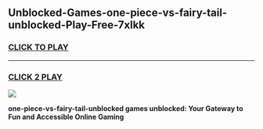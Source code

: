 
## Unblocked-Games-one-piece-vs-fairy-tail-unblocked-Play-Free-7xlkk
<h3>
<a href="https://premium76.site?title=one-piece-vs-fairy-tail-unblocked&ref=10A">CLICK TO PLAY</a></h3>
<hr>

<h3>
<a href="https://premium76.site?title=one-piece-vs-fairy-tail-unblocked&ref=10A">CLICK 2 PLAY</a>
  
</h3>

<a href="https://premium76.site?title=one-piece-vs-fairy-tail-unblocked&ref=10A"><img src="https://clearcache.store/games.png"></a>


**one-piece-vs-fairy-tail-unblocked games unblocked: Your Gateway to Fun and Accessible Online Gaming**
